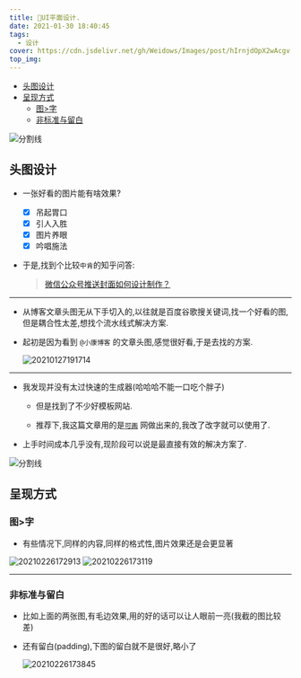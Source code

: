 ```yaml
---
title: 🙌UI平面设计.
date: 2021-01-30 18:40:45
tags:
  - 设计
cover: https://cdn.jsdelivr.net/gh/Weidows/Images/post/hIrnjdOpX2wAcgv.jpg
top_img:
---
```


<!--
 * @?: *********************************************************************
 * @Author: Weidows
 * @Date: 2021-01-30 18:40:45
 * @LastEditors: Weidows
 * @LastEditTime: 2021-03-13 17:19:50
 * @FilePath: \Weidowsd:\Game\Github\Blog-private\source\_posts\design\UI-design.md
 * @Description:
 * @!: *********************************************************************
-->

- [头图设计](#头图设计)
- [呈现方式](#呈现方式)
  - [图>字](#图字)
  - [非标准与留白](#非标准与留白)

![分割线](https://cdn.jsdelivr.net/gh/Weidows/Images/img/divider.png)

## 头图设计

- 一张好看的图片能有啥效果?

  - [x] 吊起胃口
  - [x] 引人入胜
  - [x] 图片养眼
  - [x] 吟唱施法

- 于是,找到个比较`中肯`的知乎问答:

  > [微信公众号推送封面如何设计制作？](https://www.zhihu.com/question/313933884)

---

- 从博客文章头图无从下手切入的,以往就是百度谷歌搜关键词,找一个好看的图,但是耦合性太差,想找个流水线式解决方案.

- 起初是因为看到 `@小康博客` 的文章头图,感觉很好看,于是去找的方案.

  <img src="https://cdn.jsdelivr.net/gh/Weidows/Images/post/FDGZKReixJE6aIt.png" alt="20210127191714" />

---

- 我发现并没有太过快速的生成器(哈哈哈不能一口吃个胖子)

  - 但是找到了不少好模板网站.

  - 推荐下,我这篇文章用的是[`可画`](https://www.canva.cn/) 网做出来的,我改了改字就可以使用了.

- 上手时间成本几乎没有,现阶段可以说是最直接有效的解决方案了.

![分割线](https://cdn.jsdelivr.net/gh/Weidows/Images/img/divider.png)

## 呈现方式

### 图>字

- 有些情况下,同样的内容,同样的格式性,图片效果还是会更显著

<img src="https://cdn.jsdelivr.net/gh/Weidows/Images/post/20210226172913.png" alt="20210226172913" />

<img src="https://cdn.jsdelivr.net/gh/Weidows/Images/post/20210226173119.png" alt="20210226173119" />

---

### 非标准与留白

- 比如上面的两张图,有毛边效果,用的好的话可以让人眼前一亮(我截的图比较差)

- 还有留白(padding),下图的留白就不是很好,略小了

  <img src="https://cdn.jsdelivr.net/gh/Weidows/Images/post/20210226173845.png" alt="20210226173845" />
